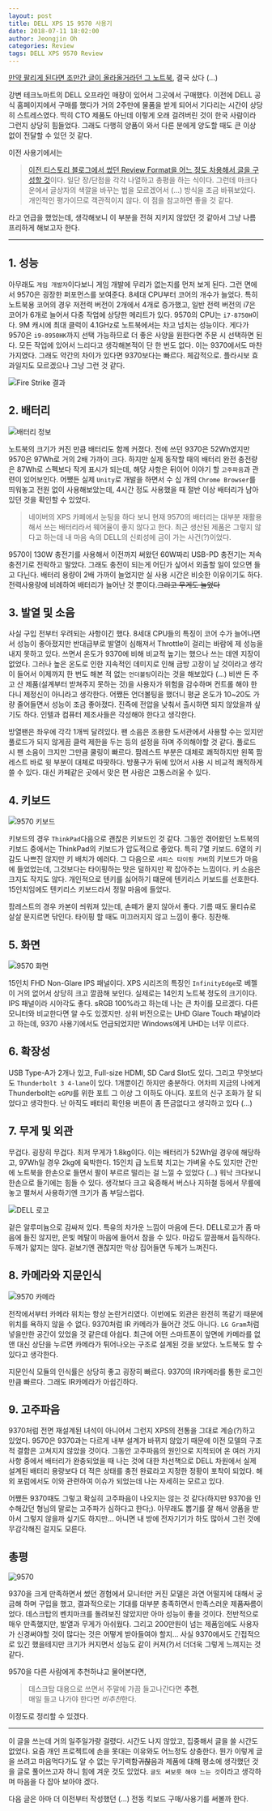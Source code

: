 ```yaml
---
layout: post
title: DELL XPS 15 9570 사용기
date: 2018-07-11 18:02:00
author: Jeongjin Oh
categories: Review
tags: DELL XPS 9570 Review
---
```


[만약 팔리게 된다면 조만간 글이 올라올거라던 그 노트북](/life/2018-6-3-Reconsider-To-New-Laptop), 결국 샀다 (...)

강변 테크노마트의 DELL 오프라인 매장이 있어서 그곳에서 구매했다. 이전에 DELL 공식 홈페이지에서 구매를 했다가 거의 2주만에 물품을 받게 되어서 기다리는 시간이 상당히 스트레스였다. 딱히 CTO 제품도 아닌데 이렇게 오래 걸려버린 것이 한국 사람이라 그런지 상당히 힘들었다. 그래도 다행히 양품이 와서 다른 분에게 양도할 때도 큰 이상 없이 전달할 수 있던 것 같다.

이전 사용기에서는

> [이전 티스토리 블로그에서 썼던 Review Format을 어느 정도 차용해서 글을 구성할 것](http://onsemy.tistory.com/1081)이다. 일단 장/단점을 각각 나열하고 총평을 하는 식이다. 그런데 마크다운에서 글상자의 색깔을 바꾸는 법을 모르겠어서 (...) 방식을 조금 바꿔보았다. 개인적인 평가이므로 객관적이지 않다. 이 점을 참고하면 좋을 것 같다.

라고 언급을 했었는데, 생각해보니 이 부분을 전혀 지키지 않았던 것 같아서 그냥 나름 프리하게 해보고자 한다.

---

## 1. 성능

아무래도 `게임 개발자`이다보니 게임 개발에 무리가 없는지를 먼저 보게 된다. 그런 면에서 9570은 굉장한 퍼포먼스를 보여준다. 8세대 CPU부터 코어의 개수가 늘었다. 특히 노트북용 코어의 경우 저전력 버전이 2개에서 4개로 증가했고, 일반 전력 버전의 i7은 코어가 6개로 늘어서 다중 작업에 상당한 메리트가 있다. 9570의 CPU는 `i7-8750H`이다. 9M 캐시에 최대 클럭이 4.1GHz로 노트북에서는 차고 넘치는 성능이다. 게다가 9570은 `i9-8950HK`까지 선택 가능하므로 더 좋은 사양을 원한다면 주문 시 선택하면 된다. 모든 작업에 있어서 느리다고 생각해본적이 단 한 번도 없다. 이는 9370에서도 마찬가지였다. 그래도 약간의 차이가 있다면 9370보다는 빠르다. 체감적으로. 플라시보 효과일지도 모르겠으나 그냥 그런 것 같다.

![Fire Strike 결과](/images/2018-7-11-DELL-XPS-15-9570-Review/1.png)

## 2. 배터리

![배터리 정보](/images/2018-7-11-DELL-XPS-15-9570-Review/2.png)

노트북의 크기가 커진 만큼 배터리도 함께 커졌다. 전에 쓰던 9370은 52Wh였지만 9570은 97Wh로 거의 2배 가까이 크다. 하지만 실제 동작할 때의 배터리 완전 충전량은 87Wh로 스펙보다 작게 표시가 되는데, 해당 사항은 뒤이어 이야기 할 `고주파음`과 관련이 있어보인다. 어쨌든 실제 `Unity`로 개발을 하면서 수 십 개의 `Chrome Browser`를 띄워놓고 전원 없이 사용해보았는데, 4시간 정도 사용했을 때 절반 이상 배터리가 남아있던 것을 확인할 수 있었다.

> 네이버의 XPS 카페에서 눈팅을 하다 보니 현재 9570의 배터리는 대부분 재활용해서 쓰는 배터리라서 웨어율이 좋지 않다고 한다. 최근 생산된 제품은 그렇지 않다고 하는데 내 마음 속의 DELL의 신뢰성에 금이 가는 사건(?)이었다.

9570이 130W 충전기를 사용해서 이전까지 써왔던 60W짜리 USB-PD 충전기는 저속 충전기로 전락하고 말았다. 그래도 충전이 되는게 어딘가 싶어서 외출할 일이 있으면 들고 다닌다. 배터리 용량이 2배 가까이 늘었지만 실 사용 시간은 비슷한 이유이기도 하다. 전력사용량에 비례하여 배터리가 늘어난 것 뿐이다.~~그리고 무게도 늘었다~~

## 3. 발열 및 소음

사실 구입 전부터 우려되는 사항이긴 했다. 8세대 CPU들의 특징이 코어 수가 늘어나면서 성능이 좋아졌지만 반대급부로 발열이 심해져서 Throttle이 걸리는 바람에 제 성능을 내지 못하고 있다. 쓰면서 온도가 9370에 비해 비교적 높기는 했으나 쓰는 데엔 지장이 없었다. 그러나 높은 온도로 인한 지속적인 데미지로 인해 금방 고장이 날 것이라고 생각이 들어서 이제까지 한 번도 해본 적 없는 `언더볼팅`이라는 것을 해보았다 (...) 비싼 돈 주고 산 제품(설계부터 받쳐주지 못하는 것)을 사용자가 위험을 감수하며 컨트롤 해야 한다니 제정신이 아니라고 생각한다. 어쨌든 언더볼팅을 했더니 평균 온도가 10~20도 가량 줄어들면서 성능이 조금 좋아졌다. 진즉에 전압을 낮춰서 출시하면 되지 않았을까 싶기도 하다. 인텔과 컴퓨터 제조사들은 각성해야 한다고 생각한다.

방열팬은 좌우에 각각 1개씩 달려있다. 팬 소음은 조용한 도서관에서 사용할 수는 있지만 풀로드가 되지 않게끔 클럭 제한을 두는 등의 설정을 하며 주의해야할 것 같다. 풀로드 시 팬 소음이 크지만 그만큼 쿨링이 빠르다. 팜레스트 부분은 대체로 쾌적하지만 왼쪽 팜레스트 바로 윗 부분이 대체로 따땃하다. 방풍구가 뒤에 있어서 사용 시 비교적 쾌적하게 쓸 수 있다. 대신 카페같은 곳에서 맞은 편 사람은 고통스러울 수 있다.

## 4. 키보드

![9570 키보드](/images/2018-7-11-DELL-XPS-15-9570-Review/3.jpg)

키보드의 경우 `ThinkPad`다음으로 괜찮은 키보드인 것 같다. 그동안 겪어왔던 노트북의 키보드 중에서는 ThinkPad의 키보드가 압도적으로 좋았다. 특히 7열 키보드. 6열의 키감도 나쁘진 않지만 키 배치가 에러다. 그 다음으로 `서피스 타이핑 커버`의 키보드가 마음에 들었었는데, 그것보다는 타이핑하는 맛은 덜하지만 꽉 잡아주는 느낌이다. 키 소음은 크지도 작지도 않다. 개인적으로 텐키를 싫어하기 떄문에 텐키리스 키보드를 선호한다. 15인치임에도 텐키리스 키보드라서 정말 마음에 들었다.

팜레스트의 경우 카본이 씌워져 있는데, 손떼가 뭍지 않아서 좋다. 기름 때도 물티슈로 살살 문지르면 닦인다. 타이핑 할 때도 미끄러지지 않고 느낌이 좋다. 칭찬해.

## 5. 화면

![9570 화면](/images/2018-7-11-DELL-XPS-15-9570-Review/4.jpg)

15인치 FHD Non-Glare IPS 패널이다. XPS 시리즈의 특징인 `InfinityEdge`로 베젤이 거의 없어서 상당히 크고 깔끔해 보인다. 실제로는 14인치 노트북 정도의 크기이다. IPS 패널이라 시야각도 좋다. sRGB 100%라고 하는데 나는 큰 차이를 모르겠다. 다른 모니터와 비교한다면 알 수도 있겠지만. 상위 버전으로는 UHD Glare Touch 패널이라고 하는데, 9370 사용기에서도 언급되었지만 Windows에게 UHD는 너무 이르다.

## 6. 확장성

USB Type-A가 2개나 있고, Full-size HDMI, SD Card Slot도 있다. 그리고 무엇보다도 `Thunderbolt 3 4-lane`이 있다. 1개뿐이긴 하지만 충분하다. 어차피 지금의 나에게 Thunderbolt는 `eGPU`를 위한 포트 그 이상 그 이하도 아니다. 포트의 신구 조화가 잘 되었다고 생각한다. 난 아직도 배터리 확인용 버튼이 좀 뜬금없다고 생각하고 있다 (...)

## 7. 무게 및 외관

무겁다. 굉장히 무겁다. 최저 무게가 1.8kg이다. 이는 배터리가 52Wh일 경우에 해당하고, 97Wh일 경우 2kg에 육박한다. 15인치 급 노트북 치고는 가벼울 수도 있지만 간만에 노트북을 한손으로 들면서 팔이 부르르 떨리는 걸 느낄 수 있었다 (...) 워낙 크다보니 한손으로 들기에는 힘들 수 있다. 생각보다 크고 육중해서 버스나 지하철 등에서 무릎에 놓고 펼쳐서 사용하기엔 크기가 좀 부담스럽다.

![DELL 로고](/images/2018-7-11-DELL-XPS-15-9570-Review/5.jpg)

겉은 알루미늄으로 감싸져 있다. 특유의 차가운 느낌이 마음에 든다. DELL로고가 좀 마음에 들진 않지만, 은빛 메탈이 마음에 들어서 참을 수 있다. 마감도 깔끔해서 듬직하다. 두께가 얇지는 않다. 겉보기엔 괜찮지만 막상 집어들면 두께가 느껴진다.

## 8. 카메라와 지문인식

![9570 카메라](/images/2018-7-11-DELL-XPS-15-9570-Review/6.jpg)

전작에서부터 카메라 위치는 항상 논란거리였다. 이번에도 외관은 완전히 똑같기 때문에 위치를 욕하지 않을 수 없다. 9370처럼 IR 카메라가 들어간 것도 아니다. `LG Gram`처럼 넣을만한 공간이 있었을 것 같은데 아쉽다. 최근에 어떤 스마트폰이 앞면에 카메라를 없앤 대신 상단을 누르면 카메라가 튀어나오는 구조로 설계된 것을 보았다. 노트북도 할 수 있다고 생각한다.

지문인식 모듈의 인식률은 상당히 좋고 굉장히 빠르다. 9370의 IR카메라를 통한 로그인만큼 빠르다. 그래도 IR카메라가 아쉽긴하다.

## 9. 고주파음

9370처럼 전면 재설계된 녀석이 아니어서 그런지 XPS의 전통을 그대로 계승(?)하고 있었다. 9570은 9370과는 다르게 내부 설계가 바뀌지 않았기 때문에 이전 모델의 구조적 결함은 고쳐지지 않았을 것이다. 그동안 고주파음의 원인으로 지적되어 온 여러 가지 사항 중에서 배터리가 완충되었을 때 나는 것에 대한 차선책으로 DELL 차원에서 실제 설계된 배터리 용량보다 더 적은 상태를 충전 완료라고 지정한 정황이 포착이 되었다. 해외 포럼에서도 이와 관련하여 이슈가 되었는데 나는 자세히는 모르고 있다.

어쨌든 9370때도 그렇고 확실히 고주파음이 나오지는 않는 것 같다(하지만 9370을 인수해갔던 형님의 말로는 고주파가 심하다고 한다;). 아무래도 뽑기를 잘 해서 양품을 받아서 그렇지 않을까 싶기도 하지만... 아니면 내 방에 전자기기가 하도 많아서 그런 것에 무감각해진 걸지도 모른다.

## 총평

![9570](/images/2018-7-11-DELL-XPS-15-9570-Review/7.jpg)

9370을 크게 만족하면서 썼던 경험에서 모니터만 커진 모델은 과연 어떨지에 대해서 궁금해 하며 구입을 했고, 결과적으로는 기대를 대부분 충족하면서 만족스러운 제품~~지름~~이었다. 데스크탑의 벤치마크를 돌려보진 않았지만 아마 성능이 좋을 것이다. 전반적으로 매우 만족했지만, 발열과 무게가 아쉬웠다. 그리고 200만원이 넘는 제품임에도 사용자가 신경써야할 것이 많다는 것은 어떻게 받아들여야 할지... 사실 9370에서도 간접적으로 있긴 했을테지만 크기가 커지면서 성능도 같이 커져(?)서 더더욱 그렇게 느껴지는 것 같다.

9570을 다른 사람에게 추천하냐고 물어본다면,

> 데스크탑 대용으로 쓰면서 주말에 가끔 들고나간다면 **추천**,  
> 매일 들고 나가야 한다면 *비추천*한다.

이정도로 정리할 수 있겠다.

---

이 글을 쓰는데 거의 일주일가량 걸렸다. 시간도 나지 않았고, 집중해서 글을 쓸 시간도 없었다. 요즘 개인 프로젝트에 손을 못대는 이유와도 어느정도 상충한다. 뭔가 이렇게 글을 쓰려고 마음먹다가도 알 수 없는 무기력함~~귀찮음~~과 제품에 대해 평소에 생각했던 것을 글로 풀어쓰고자 하니 힘에 겨운 것도 있었다. `글도 써보릇 해야 느는 것`이라고 생각하며 마음을 다 잡아 보아야 겠다.

다음 글은 아마 더 이전부터 작성했던 (...) 전동 킥보드 구매/사용기를 써볼까 한다.